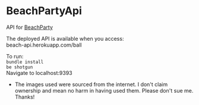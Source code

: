 # BeachPartyApi

API for [BeachParty](https://github.com/creatyvtype/BeachParty)

The deployed API is available when you access:  
beach-api.herokuapp.com/ball

To run:  
`bundle install`  
`be shotgun`  
Navigate to localhost:9393

* The images used were sourced from the internet. I don't claim ownership and mean no harm in having used them. Please don't sue me. Thanks!
